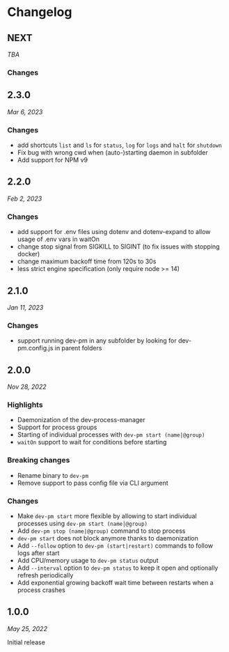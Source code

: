 # Changelog

## NEXT

_TBA_

### Changes

## 2.3.0

_Mar 6, 2023_

### Changes

-   add shortcuts `list` and `ls` for `status`, `log` for `logs` and `halt` for `shutdown`
-   Fix bug with wrong cwd when (auto-)starting daemon in subfolder
-   Add support for NPM v9

## 2.2.0

_Feb 2, 2023_

### Changes

-   add support for .env files using dotenv and dotenv-expand to allow usage of .env vars in waitOn
-   change stop signal from SIGKILL to SIGINT (to fix issues with stopping docker)
-   change maximum backoff time from 120s to 30s
-   less strict engine specification (only require node >= 14)

## 2.1.0

_Jan 11, 2023_

### Changes

-   support running dev-pm in any subfolder by looking for dev-pm.config.js in parent folders

## 2.0.0

_Nov 28, 2022_

### Highlights

-   Daemonization of the dev-process-manager
-   Support for process groups
-   Starting of individual processes with `dev-pm start (name|@group)`
-   `waitOn` support to wait for conditions before starting

### Breaking changes

-   Rename binary to `dev-pm`
-   Remove support to pass config file via CLI argument

### Changes

-   Make `dev-pm start` more flexible by allowing to start individual processes using `dev-pm start (name|@group)`
-   Add `dev-pm stop (name|@group)` command to stop process
-   `dev-pm start` does not block anymore thanks to daemonization
-   Add `--follow` option to `dev-pm (start|restart)` commands to follow logs after start
-   Add CPU/memory usage to `dev-pm status` output
-   Add `--interval` option to `dev-pm status` to keep it open and optionally refresh periodically
-   Add exponential growing backoff wait time between restarts when a process crashes

## 1.0.0

_May 25, 2022_

Initial release
